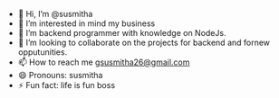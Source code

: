 - 👋 Hi, I’m @susmitha
- 👀 I’m interested in mind my business
- 🌱 I’m  backend programmer with knowledge on NodeJs.
- 💞️ I’m looking to collaborate on the projects for backend and fornew opputunities.
- 📫 How to reach me gsusmitha26@gmail.com
- 😄 Pronouns: susmitha
- ⚡ Fun fact: life is fun boss
<!---
susmitha2826/susmitha2826 is a ✨ special ✨ repository because its `README.md` (this file) appears on your GitHub profile.
You can click the Preview link to take a look at your changes.
--->
